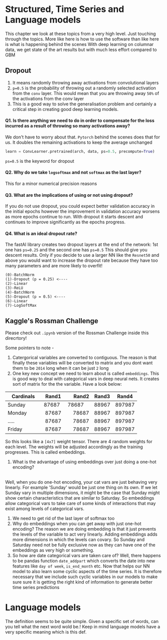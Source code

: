 # Structured, Time Series and Language models
This chapter we look at these topics from a very high level. Just touching through the topics. More like here is how to use the 
software than like here is what is happening behind the scenes
With deep learning on columnar data, we get state of the art results but with much less effort compared to GBM

## Dropout 
1. It means randomly throwing away activations from convolutional layers
1. `p=0.5` is the probability of throwing out a randomly selected activation from the `conv` layer. This would mean that you are 
throwing away `50%` of the activations from the conv layer
1. This is a good way to solve the generalisation problem and certainly a critical step in creating good deep learning models.

#### Q1. Is there anything we need to do in order to compensate for the loss incurred as a result of throwing so many activations away?

We don't have to worry about that. `Pytorch` behind the scenes does that for us. It doubles the remaining activations to keep the
average unchanged
```python
learn = ConvLearner.pretrained(arch, data, ps=0.5, precompute=True)
```
`ps=0.5` is the keyword for dropout
#### Q2. Why do we take `logsoftmax` and not `softmax` as the last layer?
This for a minor numerical precision reasons 
<br>
#### Q3. What are the implications of using or not using dropout?
If you do not use dropout, you could expect better validation accuracy in the initial epochs however the improvement in validation
accuracy worsens as more epochs continue to run. With dropout it starts descent and continues to improve significantly as the
epochs progress. 
#### Q4. What is an ideal dropout rate?
The fastAI library creates two dropout layers at the end of the network: 1st one has `ps=0.25` and the second one has `ps=0.5`
This should give you descent results. Only if you decide to use a larger NN like the `Resnet50` and above you would want to 
increase the dropout rate because they have too many parameters and are more likely to overfit!
```
(0)-BatchNorm
(1)-Dropout (p = 0.25) <----
(2)-Linear
(3)-ReLU
(4)-BatchNorm
(5)-Dropout (p = 0.5) <----
(6)-Linear 
(7)-LogSoftMax
```

## Kaggle's Rossman Challenge
Please check out `.ipynb` version of the Rossman Challenge inside this direcrtory!

Some pointers to note -

1. Catergorical variables are converted to contiguous. The reason is that finally these variables will be converted to matrix
and you dont want them to be `2014` long when it can be just `2` long
1. One key new concept we need to learn about is called `embeddings`. This is good way to deal with categorical vars in deep
neural nets. It creates sort of matrix for the the variable. Have a look below:

| Cardinals        | Rand1           | Rand2  | Rand3     |   Rand4    |
| ------------- |:-------------:| -----:| -------- | --------- |
| Sunday            | 87687    |78687      |88967     |897987    |
| Monday | 87687 |78687|88967 |897987 |
| ..... | 87687 |78687|88967 |897987 |
| Friday | 87687 |78687|88967 |897987 |

So this looks like a `[4x7]` weight tensor. There are 4 random weights for each level. The weights will be adjusted accordingly as the training progresses. This is called embeddings.
1. What is the advantage of using embeddings over just doing a one-hot encoding?
<br>
Well, when you do one-hot encoding, your cat vars are just behaving very linearly. For example 'Sunday' would be just one thing on its own. If we let Sunday vary in multiple dimensions, it might be the case that Sunday might show certain characteristics that are similar to Saturday. So embeddings allow categorical vars to take care of some kinds of  interactions that may exist among levels of categorical vars.

1. We need to get rid of the last layer of softmax too
1. Why do embeddings when you can get away with just one-hot encoding? The reason we are doing embedding is that it just prevents the levels of the variable to act very linearly. Adding embeddings adds more dimensions in which the levels can covary. So Sunday and Saturday need not be fully exclusive now as they can have one of the embeddings as very high or something. 
1. So how are date categorical vars are taken care of?  Well, there happens to be pandas function `date_addpart` which converts the date into new features like `day of week`, `is_end_month` etc. Now that helps our NN model to also learn some cyclic aspects of the time series. It is therefore necessary that we include such cyclic variables in our models to make sure sure it is getting the right kind of information to generate better time series predictions


# Language models
The definition seems to be quite simple. Given a specific set of words, can you tell what the next word wold be.! Keep in mind language models have a very specific meaning which is this def.


